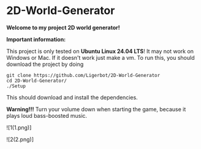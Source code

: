# 2D-World-Generator

__Welcome to my project 2D world generator!__

__Important information:__

This project is only tested on __Ubuntu Linux 24.04 LTS__! It may not work on Windows or Mac. If it doesn't work just make a vm.
To run this, you should download the project by doing 
```
git clone https://github.com/Ligerbot/2D-World-Generator 
cd 2D-World-Generator/ 
./Setup 
```
This should download and install the dependencies.

__Warning!!!__ Turn your volume down when starting the game, because
it plays loud bass-boosted music.

![1(1.png)]

![2(2.png)]
